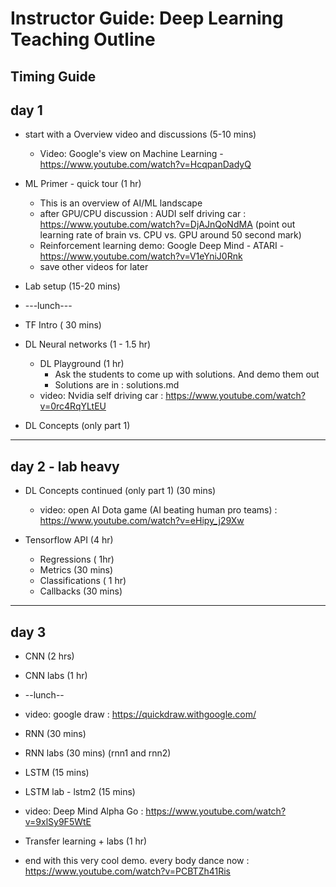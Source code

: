 # Instructor Guide: Deep Learning Teaching Outline 

## Timing Guide

## day 1

- start with a Overview video  and discussions (5-10 mins)
    - Video: Google's view on Machine Learning - https://www.youtube.com/watch?v=HcqpanDadyQ

- ML Primer - quick tour (1 hr)
    - This is an overview of AI/ML landscape
    - after GPU/CPU discussion :
      AUDI self driving car :  https://www.youtube.com/watch?v=DjAJnQoNdMA
    (point out learning rate of brain vs. CPU vs. GPU around 50 second mark)
    - Reinforcement learning demo: Google Deep Mind - ATARI - https://www.youtube.com/watch?v=V1eYniJ0Rnk
    - save other videos for later

- Lab setup (15-20 mins)

- ---lunch---

- TF Intro ( 30 mins)

- DL Neural networks (1 - 1.5 hr)
    - DL Playground (1 hr)
        - Ask the students to come up with solutions.  And demo them out
        - Solutions are in : solutions.md
    - video: Nvidia self driving car : https://www.youtube.com/watch?v=0rc4RqYLtEU

- DL Concepts (only part 1)

---

## day 2 - lab heavy

- DL Concepts continued (only part 1) (30 mins)
    - video: open AI Dota game (AI beating human pro teams) : https://www.youtube.com/watch?v=eHipy_j29Xw

- Tensorflow API (4 hr)
    - Regressions ( 1hr) 
    - Metrics (30 mins) 
    - Classifications ( 1 hr) 
    - Callbacks (30 mins)

---

## day 3

- CNN (2 hrs)

- CNN labs (1 hr)

- --lunch--

- video: google draw :  https://quickdraw.withgoogle.com/

- RNN (30 mins)

- RNN labs (30 mins) (rnn1 and rnn2)

- LSTM (15 mins)

- LSTM lab - lstm2 (15 mins)

- video: Deep Mind Alpha Go : https://www.youtube.com/watch?v=9xlSy9F5WtE

- Transfer learning  + labs (1 hr)

- end with this very cool demo.
    every body dance now : https://www.youtube.com/watch?v=PCBTZh41Ris
